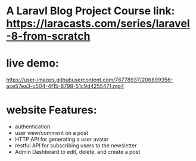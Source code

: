 # A Laravl Blog Project Course link: https://laracasts.com/series/laravel-8-from-scratch


# live demo:
https://user-images.githubusercontent.com/76778937/206899356-ace57ea3-c504-4f15-8798-51c9d4255471.mp4


# website Features:
- authentication
- user view/comment on a post
- HTTP API for generating a user avatar 
- restful API for subscribing users to the newsletter
- Admin Dashboard to edit, delete, and create a post
